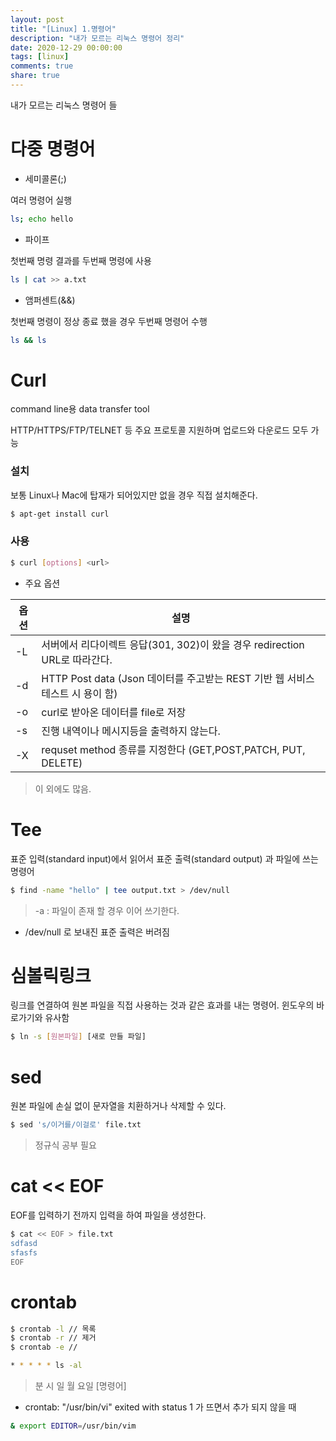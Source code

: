 ```yaml
---
layout: post
title: "[Linux] 1.명령어"
description: "내가 모르는 리눅스 명령어 정리"
date: 2020-12-29 00:00:00
tags: [linux]
comments: true
share: true
---
```

내가 모르는 리눅스 명령어 들



# 다중 명령어
- 세미콜론(;)

여러 명령어 실행

```bash
ls; echo hello
```

- 파이프

첫번째 명령 결과를 두번째 명령에 사용

```bash
ls | cat >> a.txt
```

- 앰퍼센트(&&)

첫번째 명령이 정상 종료 했을 경우 두번째 명령어 수행

```bash
ls && ls
```



# Curl

command line용 data transfer tool

HTTP/HTTPS/FTP/TELNET 등 주요 프로토콜 지원하며 업로드와 다운로드 모두 가능

### 설치

보통 Linux나 Mac에 탑재가 되어있지만 없을 경우 직접 설치해준다.

```bash
$ apt-get install curl
```

### 사용

```bash
$ curl [options] <url>
```

- 주요 옵션

| 옵션 | 설명                                                         |
| ---- | ------------------------------------------------------------ |
| -L   | 서버에서 리다이렉트 응답(301, 302)이 왔을 경우 redirection URL로 따라간다. |
| -d   | HTTP Post data (Json 데이터를 주고받는 REST 기반 웹 서비스 테스트 시 용이 함) |
| -o   | curl로 받아온 데이터를  file로 저장                          |
| -s   | 진행 내역이나 메시지등을 출력하지 않는다.                    |
| -X   | requset method 종류를 지정한다 (GET,POST,PATCH, PUT, DELETE) |

> 이 외에도 많음.



# Tee

표준 입력(standard input)에서 읽어서 표준 출력(standard output) 과 파일에 쓰는 명령어

```bash
$ find -name "hello" | tee output.txt > /dev/null
```

> -a : 파일이 존재 할 경우 이어 쓰기한다.

- /dev/null 로 보내진 표준 출력은 버려짐

# 심볼릭링크

링크를 연결하여 원본 파일을 직접 사용하는 것과 같은 효과를 내는 명령어. 윈도우의 바로가기와 유사함

```bash
$ ln -s [원본파일] [새로 만들 파일]
```

# sed

원본 파일에 손실 없이 문자열을 치환하거나 삭제할 수 있다. 

```bash
$ sed 's/이거를/이걸로' file.txt
```

> 정규식 공부 필요

# cat << EOF 
EOF를 입력하기 전까지 입력을 하여 파일을 생성한다.
```bash
$ cat << EOF > file.txt
sdfasd
sfasfs
EOF
```

# crontab

```bash
$ crontab -l // 목록
$ crontab -r // 제거
$ crontab -e // 

* * * * * ls -al
```
> 분 시 일 월 요일 [명령어]

- crontab: "/usr/bin/vi" exited with status 1  가 뜨면서 추가 되지 않을 때 

```bash
& export EDITOR=/usr/bin/vim
```


